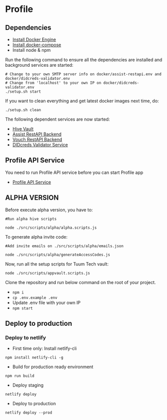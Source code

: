 # Profile

## Dependencies

- [Install Docker Engine](https://docs.docker.com/engine/install/ubuntu/#installation-methods)
- [Install docker-compose](https://docs.docker.com/compose/install/)
- Install node & npm

Run the following command to ensure all the dependencies are installed and background services are started:

```
# Change to your own SMTP server info on docker/assist-restapi.env and docker/didcreds-validator.env
# Change from 'localhost' to your own IP on docker/didcreds-validator.env
./setup.sh start
```

If you want to clean everything and get latest docker images next time, do:

```
./setup.sh clean
```

The following dependent services are now started:

- [Hive Vault](https://github.com/elastos/Elastos.NET.Hive.Node)
- [Assist RestAPI Backend](https://github.com/tuum-tech/assist-restapi-backend)
- [Vouch RestAPI Backend](https://github.com/tuum-tech/vouch-restapi-backend)
- [DIDcreds Validator Service](https://github.com/tuum-tech/didcreds-validator)

## Profile API Service

You need to run Profile API service before you can start Profile app

- [Profile API Service](https://github.com/tuum-tech/profile-api-service)

## ALPHA VERSION

Before execute alpha version, you have to:

```
#Run alpha hive scripts

node ./src/scripts/alpha/alpha.scripts.js

```

To generate alpha invite code:

```
#Add invite emails on ./src/scripts/alpha/emails.json

node ./src/scripts/alpha/generateAccessCodes.js

```

Now, run all the setup scripts for Tuum Tech vault:

```
node ./src/scripts/appvault.scripts.js
```

Clone the repository and run below command on the root of your project.

- `npm i`
- `cp .env.example .env`
- Update .env file with your own IP
- `npm start`

## Deploy to production

### Deploy to netlify

- First time only: Install netlify-cli

```
npm install netlify-cli -g
```

- Build for production ready environment

```
npm run build
```

- Deploy staging

```
netlify deploy
```

- Deploy to production

```
netlify deploy --prod
```
